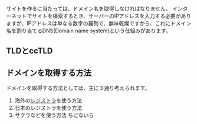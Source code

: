 サイトを作るに当たっては、ドメイン名を取得しなければなりません。
インターネットでサイトを検索するとき、サーバーのIPアドレスを入力する必要がありますが、IPアドレスは単なる数字の羅列で、無味乾燥ですから、これにドメイン名を割り当てるDNS(Domain name system)という仕組みがあります。
## TLDとccTLD
## ドメインを取得する方法
ドメインを取得する方法としては、主に３通り考えられます。

1. 海外の<a href="https://en.wikipedia.org/wiki/Domain_name_registrar">レジストラ</a>を使う方法
2. 日本のレジストラを使う方法
3. サクラなどを使う方法
ちにないら



